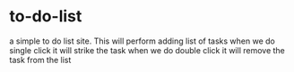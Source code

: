 # to-do-list
a simple to do list site.
This will perform adding list of tasks
when we do single click it will strike the task
when we do double click it will remove the task from the list
